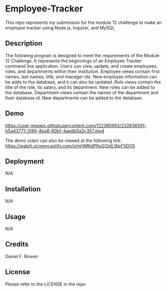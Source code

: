 # Employee-Tracker
This repo represents my submission for the module 12 challenge to make an employee tracker using Node.js, Inquirer, and MySQL

## Description
The following program is designed to meet the requirements of the Module 12 Challenge. It represents the beginnings of an Employee Tracker command line application. Users can view, update, and create employees, roles, and departments within their institution. Employee views contain first names, last names, title, and manager ids. New employee information can be adds to the database, and it can also be updated. Role views contain the title of the role, its salary, and its department. New roles can be added to the database. Department views contain the names of the department and their database id. New departments can be added to the database.              

## Demo
https://user-images.githubusercontent.com/122385993/232836591-b5a43771-2f49-4ba8-80b1-4aedb5a3c357.mp4

The demo video can also be viewed at the following link:
https://watch.screencastify.com/v/mHMKdP6sGOjdLWpF5DO5

## Deployment
N/A

## Installation
N/A

## Usage
N/A

## Credits
Daniel F. Bowen

## License
Please refer to the LICENSE in the repo
